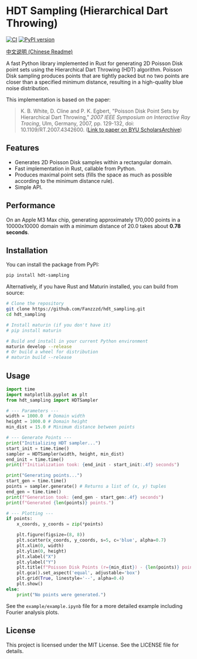 # HDT Sampling (Hierarchical Dart Throwing)

[![CI](https://github.com/Fanzzzd/hdt_sampling/actions/workflows/CI.yml/badge.svg)](https://github.com/Fanzzzd/hdt_sampling/actions/workflows/CI.yml)
[![PyPI version](https://badge.fury.io/py/hdt-sampling.svg)](https://badge.fury.io/py/hdt-sampling)

[中文说明 (Chinese Readme)](README_zh.md)

A fast Python library implemented in Rust for generating 2D Poisson Disk point sets using the Hierarchical Dart Throwing (HDT) algorithm. Poisson Disk sampling produces points that are tightly packed but no two points are closer than a specified minimum distance, resulting in a high-quality blue noise distribution.

This implementation is based on the paper:

> K. B. White, D. Cline and P. K. Egbert, "Poisson Disk Point Sets by Hierarchical Dart Throwing," *2007 IEEE Symposium on Interactive Ray Tracing*, Ulm, Germany, 2007, pp. 129-132, doi: 10.1109/RT.2007.4342600.
> ([Link to paper on BYU ScholarsArchive](https://scholarsarchive.byu.edu/facpub/237))

## Features

*   Generates 2D Poisson Disk samples within a rectangular domain.
*   Fast implementation in Rust, callable from Python.
*   Produces maximal point sets (fills the space as much as possible according to the minimum distance rule).
*   Simple API.

## Performance

On an Apple M3 Max chip, generating approximately 170,000 points in a 10000x10000 domain with a minimum distance of 20.0 takes about **0.78 seconds**.

## Installation

You can install the package from PyPI:

```bash
pip install hdt-sampling
```

Alternatively, if you have Rust and Maturin installed, you can build from source:

```bash
# Clone the repository
git clone https://github.com/Fanzzzd/hdt_sampling.git
cd hdt_sampling

# Install maturin (if you don't have it)
# pip install maturin

# Build and install in your current Python environment
maturin develop --release
# Or build a wheel for distribution
# maturin build --release
```

## Usage

```python
import time
import matplotlib.pyplot as plt
from hdt_sampling import HDTSampler

# --- Parameters ---
width = 1000.0  # Domain width
height = 1000.0 # Domain height
min_dist = 15.0 # Minimum distance between points

# --- Generate Points ---
print("Initializing HDT sampler...")
start_init = time.time()
sampler = HDTSampler(width, height, min_dist)
end_init = time.time()
print(f"Initialization took: {end_init - start_init:.4f} seconds")

print("Generating points...")
start_gen = time.time()
points = sampler.generate() # Returns a list of (x, y) tuples
end_gen = time.time()
print(f"Generation took: {end_gen - start_gen:.4f} seconds")
print(f"Generated {len(points)} points.")

# --- Plotting ---
if points:
    x_coords, y_coords = zip(*points)

    plt.figure(figsize=(8, 8))
    plt.scatter(x_coords, y_coords, s=5, c='blue', alpha=0.7)
    plt.xlim(0, width)
    plt.ylim(0, height)
    plt.xlabel("X")
    plt.ylabel("Y")
    plt.title(f"Poisson Disk Points (r={min_dist}) - {len(points)} points")
    plt.gca().set_aspect('equal', adjustable='box')
    plt.grid(True, linestyle='--', alpha=0.4)
    plt.show()
else:
    print("No points were generated.")
```

See the `example/example.ipynb` file for a more detailed example including Fourier analysis plots.

## License

This project is licensed under the MIT License. See the LICENSE file for details.